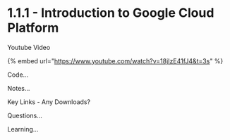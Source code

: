 # 1.1.1 - Introduction to Google Cloud Platform

Youtube Video

{% embed url="https://www.youtube.com/watch?v=18jIzE41fJ4&t=3s" %}

Code...

Notes...

Key Links - Any Downloads?

Questions...

Learning...

